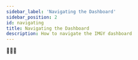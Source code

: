 ```yaml
---
sidebar_label: 'Navigating the Dashboard'
sidebar_position: 2
id: navigating
title: Navigating the Dashboard
description: How to navigate the IMGY dashboard
---
```


🚧🚧🚧

